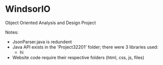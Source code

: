 # WindsorIO
Object Oriented Analysis and Design Project

Notes:
* JsonParser.java is redundent
* Java API exists in the 'Project32201' folder; there were 3 libraries used:
  * hi
* Website code require their respective folders (html, css, js, files)
